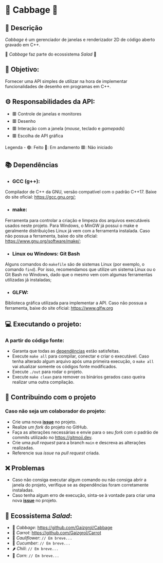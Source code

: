 # 🥬 Cabbage 🥬

## :book: Descrição
*Cabbage* é um gerenciador de janelas e renderizador 2D de código aberto gravado em C++.

:green_salad: *Cabbage* faz parte do ecossistema *Salad* :green_salad:

## :dart: Objetivo:
Fornecer uma API simples de utilizar na hora de implementar funcionalidades de desenho em programas em C++.

## :gear: Responsabilidades da API:
- 🟥 Controle de janelas e monitores
- 🟥 Desenho
- 🟥 Interação com a janela (*mouse*, teclado e *gamepads*)
- 🟥 Escolha de API gráfica

Legenda - 🟢: Feito 🔶: Em andamento 🟥: Não iniciado

## <a name="dependencias"></a> :books: Dependências
- ### GCC (g++):
Compilador de C++ da GNU, versão compatível com o padrão C++17. Baixe do site oficial: https://gcc.gnu.org/;
- ### make:
Ferramenta para controlar a criação e limpeza dos arquivos executáveis usados neste projeto. Para Windows, o MinGW já possui o make e geralmente distribuições Linux já vem com a ferramenta instalada. Caso não possua a ferramenta, baixe do site oficial: https://www.gnu.org/software/make/;
- ### Linux ou Windows: Git Bash
Alguns comandos do `makefile` são de sistemas Linux (por exemplo, o comando `find`). Por isso, recomendamos que utilize um sistema Linux ou o Git Bash no Windows, dado que o mesmo vem com algumas ferramentas utilizadas já instaladas;
- ### GLFW:
Biblioteca gráfica utilizada para implementar a API. Caso não possua a ferramenta, baixe do site oficial: https://www.glfw.org

## :computer: Executando o projeto:
### A partir do código fonte:
- Garanta que todas as [dependências](#dependencias) estão satisfeitas.
- Execute `make all` para compilar, conectar e criar o executável. Caso tenha alterado algum arquivo após uma primeira execução, o `make all` vai atualizar somente os códigos fonte modificados.
- Execute `./out` para rodar o projeto.
- Execute `make clean` para remover os binários gerados caso queira realizar uma outra compilação.
 
## :busts_in_silhouette: Contribuindo com o projeto
### Caso não seja um colaborador do projeto:
- Crie uma nova [**issue**](https://github.com/Gaizgrol/Cabbage/issues) no projeto.
- Realize um *fork* do projeto no GitHub.
- Faça as alterações necessárias e envie para o seu *fork* com o padrão de commits utilizado no https://gitmoji.dev.
- Crie uma *pull request* para a branch `main` e descreva as alterações realizadas.
- Referencie sua *issue* na *pull request* criada.

## :x: Problemas
- Caso não consiga executar algum comando ou não consiga abrir a janela do projeto, verifique se as dependências foram corretamente instaladas.
- Caso tenha algum erro de execução, sinta-se à vontade para criar uma nova [**issue**](https://github.com/Gaizgrol/Cabbage/issues) no projeto. 

## 🥗 Ecossistema *Salad*:
- 🥬 *Cabbage*: https://github.com/Gaizgrol/Cabbage
- 🥕 *Carrot*: https://github.com/Gaizgrol/Carrot
- 🥦 *Cauliflower*: `// Em breve...`
- 🥒 *Cucumber*: `// Em breve...`
- 🌶️ *Chili*: `// Em breve...`
- 🌽 *Corn*: `// Em breve...`
